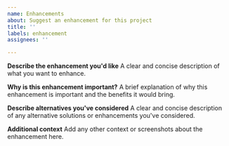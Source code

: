 ```yaml
---
name: Enhancements
about: Suggest an enhancement for this project
title: ''
labels: enhancement
assignees: ''

---
```


**Describe the enhancement you'd like**
A clear and concise description of what you want to enhance.

**Why is this enhancement important?**
A brief explanation of why this enhancement is important and the benefits it would bring.

**Describe alternatives you've considered**
A clear and concise description of any alternative solutions or enhancements you've considered.

**Additional context**
Add any other context or screenshots about the enhancement here.
